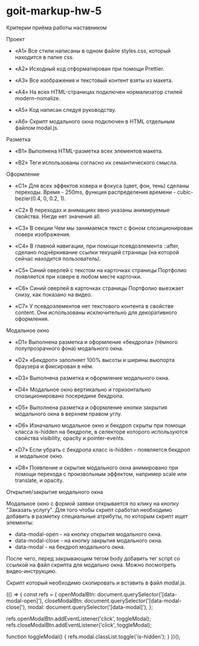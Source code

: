 # goit-markup-hw-5

Критерии приёма работы наставником

Проект

- «A1» Все стили написаны в одном файле styles.css, который находится в папке css.

- «A2» Исходный код отформатирован при помощи Prettier.

- «A3» Все изображения и текстовый контент взяты из макета.

- «A4» На всех HTML-страницах подключен нормализатор стилей modern-nomalize.

- «A5» Код написан следуя руководству.

- «A6» Скрипт модального окна подключен в HTML отдельным файлом modal.js.

Разметка

- «B1» Выполнена HTML-разметка всех элементов макета.

- «B2» Теги использованы согласно их семантического смысла.

Оформление

- «C1» Для всех эффектов ховера и фокуса (цвет, фон, тень) сделаны переходы. Время - 250ms, функция
  распределения времени - cubic-bezier(0.4, 0, 0.2, 1).

- «C2» В переходах и анимациях явно указаны анимируемые свойства. Нигде нет значения all.

- «C3» В секции Чем мы занимаемся текст с фоном спозиционирован поверх изображения.

- «C4» В главной навигации, при помощи псевдоэлемента ::after, сделано подчёркивание ссылки текущей
  страницы (на которой сейчас находится пользователь).

- «C5» Синий оверлей с текстом на карточках страницы Портфолио появляется при ховере в любом месте
  карточки.

- «C6» Синий оверлей в карточках страницы Портфолио выезжает снизу, как показано на видео.

- «C7» У псевдоэлементов нет текстового контента в свойстве content. Они использованы исключительно
  для декоративного оформления.

Модальное окно

- «D1» Выполнена разметка и оформление «бекдропа» (тёмного полупрозрачного фона) модального окна.

- «D2» «Бекдроп» заполняет 100% высоты и ширины вьюпорта браузера и фиксирован в нём.

- «D3» Выполнена разметка и оформление модального окна.

- «D4» Модальное окно вертикально и горизонтально спозиционировано посередине бекдропа.

- «D5» Выполнена разметка и оформление кнопки закрытия модального окна в верхнем правом углу.

- «D6» Изначально модальное окно и бекдроп скрыты при помощи класса is-hidden на бекдропе, в
  селекторе которого используются свойства visibility, opacity и pointer-events.

- «D7» Если убрать с бекдропа класс is-hidden - появляется бекдроп и модальное окно.

- «D8» Появление и скрытие модального окна анимировано при помощи перехода с произвольным эффектом,
  например scale или translate, и opacity.

Открытие/закрытие модального окна

Модальное окно с формой заявки открывается по клику на кнопку "Заказать услугу". Для того чтобы
скрипт сработал необходимо добавить в разметку специальные атрибуты, по которым скрипт ищет
элементы:

- data-modal-open - на кнопку открытия модального окна.
- data-modal-close - на кнопку закрытия модального окна.
- data-modal - на бекдроп модального окна.

После чего, перед закрывающим тегом body добавить тег script со ссылкой на файл скрипта для модально
окна. Можно посмотреть видео-инструкцию.

<body>
  <!-- Вся твоя разметка, включая разметку модалки -->

  <!-- Ставим перед закрывающим тегом body -->
  <script src="./js/modal.js"></script>
</body>
Скрипт который необходимо скопировать и вставить в файл modal.js.

(() => { const refs = { openModalBtn: document.querySelector('[data-modal-open]'), closeModalBtn:
document.querySelector('[data-modal-close]'), modal: document.querySelector('[data-modal]'), };

refs.openModalBtn.addEventListener('click', toggleModal);
refs.closeModalBtn.addEventListener('click', toggleModal);

function toggleModal() { refs.modal.classList.toggle('is-hidden'); } })();
